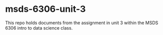 # msds-6306-unit-3

This repo holds documents from the assignment in unit 3 within the MSDS 6306 intro to data science class. 

